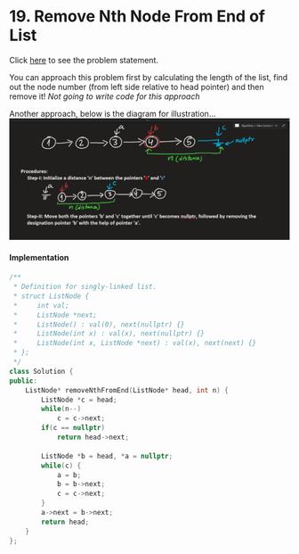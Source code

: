 # 19. Remove Nth Node From End of List
Click [here](https://leetcode.com/problems/remove-nth-node-from-end-of-list/description/) to see the problem statement.   

You can approach this problem first by calculating the length of the list, find out the node number (from left side relative to head pointer)
and then remove it! *Not going to write code for this approach*   

Another approach, below is the diagram for illustration...   
![problem-approach-explanation](https://github.com/sahsan73/cp/blob/main/Problems-%26%26-Solutions/LeetCode/assets/images/19-problem-explanation.png)   

#### Implementation
```cpp
/**
 * Definition for singly-linked list.
 * struct ListNode {
 *     int val;
 *     ListNode *next;
 *     ListNode() : val(0), next(nullptr) {}
 *     ListNode(int x) : val(x), next(nullptr) {}
 *     ListNode(int x, ListNode *next) : val(x), next(next) {}
 * };
 */
class Solution {
public:
    ListNode* removeNthFromEnd(ListNode* head, int n) {
        ListNode *c = head;
        while(n--)
            c = c->next;
        if(c == nullptr)
            return head->next;
        
        ListNode *b = head, *a = nullptr;
        while(c) {
            a = b;
            b = b->next;
            c = c->next;
        }
        a->next = b->next;
        return head;
    }
};
```
